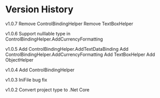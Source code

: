 ﻿# Version History

v1.0.7
    Remove ControlBindingHelper
    Remove TextBoxHelper

v1.0.6
    Support nulllable type in ControlBindingHelper.AddCurrencyFormatting

v1.0.5
    Add ControlBindingHelper.AddTextDataBinding
    Add ControlBindingHelper.AddCurrencyFormatting
    Add TextBoxHelper
    Add ObjectHelper

v1.0.4
    Add ControlBindingHelper

v1.0.3
    IniFile bug fix

v1.0.2
    Convert project type to .Net Core
